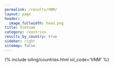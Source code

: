 ```yaml
---
permalink: /results/VNM/
layout: page
header:
  image_fullwidth: head.png
title: Vietnam
category: countries
results_by_country: true
sidebar: right
sitemap: false
---
```


{% include ioling/countries.html iol_code='VNM' %}